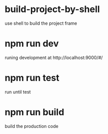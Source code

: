 # build-project-by-shell
use shell to build the project frame

# npm run dev
runing development at http://localhost:9000/#/

# npm run test
run until test

# npm run build
build the production code
